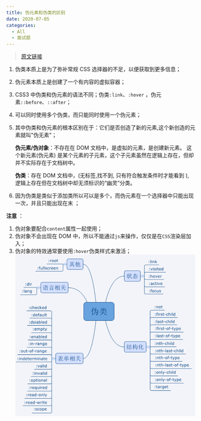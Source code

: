 ```yaml
---
title: 伪元素和伪类的区别
date: 2020-07-05
categories:
  - All
  - 面试题
---
```


> [原文链接](https://www.cnblogs.com/qinglaoshi/p/13246091.html)

1. 伪类本质上是为了弥补常规 CSS 选择器的不足，以便获取到更多信息；
2. 伪元素本质上是创建了一个有内容的虚拟容器；
3. CSS3 中伪类和伪元素的语法不同；伪类`:link`、`:hover` ，伪元素`::before`、`::after`；
4. 可以同时使用多个伪类，而只能同时使用一个伪元素；
5. 其中伪类和伪元素的根本区别在于：它们是否创造了新的元素,这个新创造的元素就叫"伪无素"；

   **伪元素/伪对象**：不存在在 DOM 文档中，是虚拟的元素，是创建新元素。 这个新元素(伪元素) 是某个元素的子元素，这个子元素虽然在逻辑上存在，但却并不实际存在于文档树中。

   **伪类**：存在 DOM 文档中，(无标签,找不到, 只有符合触发条件时才能看到 ), 逻辑上存在但在文档树中却无须标识的“幽灵”分类。

6. 因为伪类是类似于添加类所以可以是多个，而伪元素在一个选择器中只能出现一次，并且只能出现在末 ；

**注意** ：

1. 伪对象要配合`content`属性一起使用；
2. 伪对象不会出现在 DOM 中，所以不能通过`js`来操作，仅仅是在`CSS`渲染层加入；
3. 伪对象的特效通常要使用`:hover`伪类样式来激活；
   ![ ](/assets/docs/pseudo-class.png '伪类')
